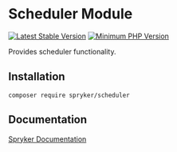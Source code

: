 # Scheduler Module
[![Latest Stable Version](https://poser.pugx.org/spryker/scheduler/v/stable.svg)](https://packagist.org/packages/spryker/scheduler)
[![Minimum PHP Version](https://img.shields.io/badge/php-%3E%3D%207.4-8892BF.svg)](https://php.net/)

Provides scheduler functionality.

## Installation

```
composer require spryker/scheduler
```

## Documentation

[Spryker Documentation](https://docs.spryker.com)
